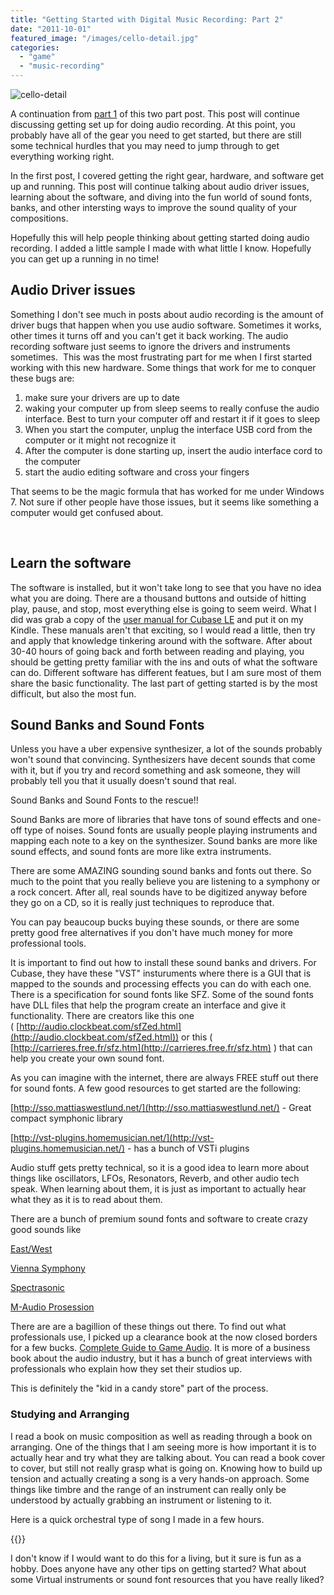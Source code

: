 ```yaml
---
title: "Getting Started with Digital Music Recording: Part 2"
date: "2011-10-01"
featured_image: "/images/cello-detail.jpg"
categories: 
  - "game"
  - "music-recording"
---
```


![](/images/cello-detail.jpg "cello-detail")

A continuation from [part 1](/posts/getting-started-with-digital-music-recording-part-1/ "Getting started with digital music recording: Part 1") of this two part post. This post will continue discussing getting set up for doing audio recording. At this point, you probably have all of the gear you need to get started, but there are still some technical hurdles that you may need to jump through to get everything working right.

In the first post, I covered getting the right gear, hardware, and software get up and running. This post will continue talking about audio driver issues, learning about the software, and diving into the fun world of sound fonts, banks, and other intersting ways to improve the sound quality of your compositions.

Hopefully this will help people thinking about getting started doing audio recording. I added a little sample I made with what little I know. Hopefully you can get up a running in no time!

## Audio Driver issues

Something I don't see much in posts about audio recording is the amount of driver bugs that happen when you use audio software. Sometimes it works, other times it turns off and you can't get it back working. The audio recording software just seems to ignore the drivers and instruments sometimes.  This was the most frustrating part for me when I first started working with this new hardware. Some things that work for me to conquer these bugs are:

1. make sure your drivers are up to date
2. waking your computer up from sleep seems to really confuse the audio interface. Best to turn your computer off and restart it if it goes to sleep
3. When you start the computer, unplug the interface USB cord from the computer or it might not recognize it
4. After the computer is done starting up, insert the audio interface cord to the computer
5. start the audio editing software and cross your fingers

That seems to be the magic formula that has worked for me under Windows 7. Not sure if other people have those issues, but it seems like something a computer would get confused about.

 

## Learn the software

The software is installed, but it won't take long to see that you have no idea what you are doing. There are a thousand buttons and outside of hitting play, pause, and stop, most everything else is going to seem weird. What I did was grab a copy of the [user manual for Cubase LE](ftp://ftp.steinberg.net/Download/Cubase_LE_1/Docs_English/Operation_Manual.pdf) and put it on my Kindle. These manuals aren't that exciting, so I would read a little, then try and apply that knowledge tinkering around with the software. After about 30-40 hours of going back and forth between reading and playing, you should be getting pretty familiar with the ins and outs of what the software can do. Different software has different featues, but I am sure most of them share the basic functionality. The last part of getting started is by the most difficult, but also the most fun.

## Sound Banks and Sound Fonts

Unless you have a uber expensive synthesizer, a lot of the sounds probably won't sound that convincing. Synthesizers have decent sounds that come with it, but if you try and record something and ask someone, they will probably tell you that it usually doesn't sound that real.

Sound Banks and Sound Fonts to the rescue!!

Sound Banks are more of libraries that have tons of sound effects and one-off type of noises. Sound fonts are usually people playing instruments and mapping each note to a key on the synthesizer. Sound banks are more like sound effects, and sound fonts are more like extra instruments.

There are some AMAZING sounding sound banks and fonts out there. So much to the point that you really believe you are listening to a symphony or a rock concert. After all, real sounds have to be digitized anyway before they go on a CD, so it is really just techniques to reproduce that.

You can pay beaucoup bucks buying these sounds, or there are some pretty good free alternatives if you don't have much money for more professional tools.

It is important to find out how to install these sound banks and drivers. For Cubase, they have these "VST" insturuments where there is a GUI that is mapped to the sounds and processing effects you can do with each one. There is a specification for sound fonts like SFZ. Some of the sound fonts have DLL files that help the program create an interface and give it functionality. There are creators like this one ( [http://audio.clockbeat.com/sfZed.html](http://audio.clockbeat.com/sfZed.html)) or this ( [http://carrieres.free.fr/sfz.htm](http://carrieres.free.fr/sfz.htm) ) that can help you create your own sound font.

As you can imagine with the internet, there are always FREE stuff out there for sound fonts. A few good resources to get started are the following:

[http://sso.mattiaswestlund.net/](http://sso.mattiaswestlund.net/) - Great compact symphonic library

[http://vst-plugins.homemusician.net/](http://vst-plugins.homemusician.net/) - has a bunch of VSTi plugins

Audio stuff gets pretty technical, so it is a good idea to learn more about things like oscillators, LFOs, Resonators, Reverb, and other audio tech speak. When learning about them, it is just as important to actually hear what they as it is to read about them.

There are a bunch of premium sound fonts and software to create crazy good sounds like

[East/West](http://www.soundsonline.com/)

[Vienna Symphony](http://www.vsl.co.at/en/211/1343/1344/950.vsl)

[Spectrasonic](http://www.spectrasonics.net/index.php)

[M-Audio Prosession](http://www.m-audio.com/index.php?ID=prosessions&do=products.family)

There are are a bagillion of these things out there. To find out what professionals use, I picked up a clearance book at the now closed borders for a few bucks. [Complete Guide to Game Audio](http://www.amazon.com/Complete-Guide-Game-Audio-Second/dp/0240810740/ref=sr_1_1?ie=UTF8&qid=1317476751&sr=8-1). It is more of a business book about the audio industry, but it has a bunch of great interviews with professionals who explain how they set their studios up.

This is definitely the "kid in a candy store" part of the process.

### Studying and Arranging

I read a book on music composition as well as reading through a book on arranging. One of the things that I am seeing more is how important it is to actually hear and try what they are talking about. You can read a book cover to cover, but still not really grasp what is going on. Knowing how to build up tension and actually creating a song is a very hands-on approach. Some things like timbre and the range of an instrument can really only be understood by actually grabbing an instrument or listening to it.

Here is a quick orchestral type of song I made in a few hours.


{{<audio-player src="/audio/sabers-edge-study.mp3" >}}

I don't know if I would want to do this for a living, but it sure is fun as a hobby. Does anyone have any other tips on getting started? What about some Virtual instruments or sound font resources that you have really liked?
